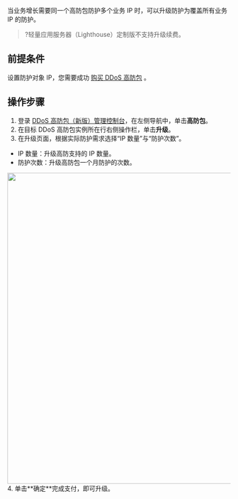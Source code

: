 
当业务增长需要同一个高防包防护多个业务 IP 时，可以升级防护为覆盖所有业务 IP 的防护。
>?轻量应用服务器（Lighthouse）定制版不支持升级续费。
>
## 前提条件
设置防护对象 IP，您需要成功 [购买 DDoS 高防包](https://cloud.tencent.com/document/product/1021/43894) 。

## 操作步骤
1. 登录 [DDoS 高防包（新版）管理控制台](https://console.cloud.tencent.com/ddos/antiddos-native/package)，在左侧导航中，单击**高防包**。
2. 在目标 DDoS 高防包实例所在行右侧操作栏，单击**升级**。
3. 在升级页面，根据实际防护需求选择“IP 数量”与“防护次数”。
  - IP 数量：升级高防支持的 IP 数量。
  - 防护次数：升级高防包一个月防护的次数。
<img src="https://qcloudimg.tencent-cloud.cn/raw/3dbc6ca13d342f509d0ca22a48041799.png" width=700px>
4. 单击**确定**完成支付，即可升级。
